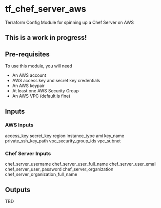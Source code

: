 # tf_chef_server_aws
Terraform Config Module for spinning up a Chef Server on AWS

## This is a work in progress!

## Pre-requisites

To use this module, you will need
* An AWS account
* AWS access key and secret key credentials
* An AWS keypair
* At least one AWS Security Group
* An AWS VPC (default is fine)

## Inputs

### AWS Inputs
access_key
secret_key
region
instance_type
ami
key_name
private_ssh_key_path
vpc_security_group_ids
vpc_subnet

### Chef Server Inputs
chef_server_username
chef_server_user_full_name
chef_server_user_email
chef_server_user_password
chef_server_organization
chef_server_organization_full_name

## Outputs

TBD
